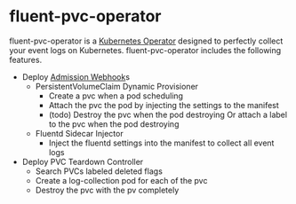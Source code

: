 # fluent-pvc-operator

fluent-pvc-operator is a [Kubernetes Operator](https://kubernetes.io/docs/concepts/extend-kubernetes/operator/) designed to perfectly collect your event logs on Kubernetes. fluent-pvc-operator includes the following features.

- Deploy [Admission Webhook](https://kubernetes.io/docs/reference/access-authn-authz/extensible-admission-controllers/)s
  - PersistentVolumeClaim Dynamic Provisioner
    - Create a pvc when a pod scheduling
    - Attach the pvc the pod by injecting the settings to the manifest
    - (todo) Destroy the pvc when the pod destroying Or attach a label to the pvc when the pod destroying
  - Fluentd Sidecar Injector
    - Inject the fluentd settings into the manifest to collect all event logs
- Deploy PVC Teardown Controller
  - Search PVCs labeled deleted flags
  - Create a log-collection pod for each of the pvc
  - Destroy the pvc with the pv completely

